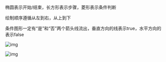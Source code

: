 椭圆表示开始/结束，长方形表示步骤，菱形表示条件判断

绘制顺序遵循从左到右，从上到下

条件图形一定有“是”和“否”两个箭头线流出，垂直方向的线表示true，水平方向的表示false

![img](https://s5.51cto.com/oss/202106/07/740bd6861584ad5ed076339e5b22c0b2.png)

![img](https://s5.51cto.com/oss/202106/07/1fdc8eee7762300c674acab864f9d688.png)